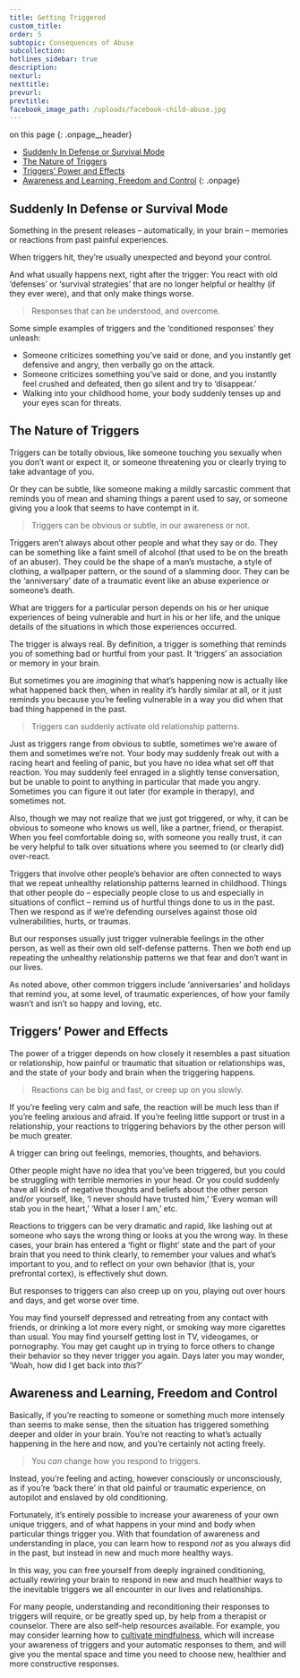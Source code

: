 ```yaml
---
title: Getting Triggered
custom_title:
order: 5
subtopic: Consequences of Abuse
subcollection:
hotlines_sidebar: true
description:
nexturl:
nexttitle:
prevurl:
prevtitle:
facebook_image_path: /uploads/facebook-child-abuse.jpg
---
```



on this page
{: .onpage__header}

* [Suddenly In Defense or Survival Mode](#suddenly-in-defense-or-survival-mode)
* [The Nature of Triggers](#the-nature-of-triggers)
* [Triggers’ Power and Effects](#triggers-power-and-effects)
* [Awareness and Learning, Freedom and Control](#awareness-and-learning-freedom-and-control)
{: .onpage}

## Suddenly In Defense or Survival Mode

Something in the present releases – automatically, in your brain – memories or reactions from past painful experiences.

When triggers hit, they’re usually unexpected and beyond your control.

And what usually happens next, right after the trigger: You react with old ‘defenses’ or ‘survival strategies’ that are no longer helpful or healthy (if they ever were), and that only make things worse.

> Responses that can be understood, and overcome.

Some simple examples of triggers and the ‘conditioned responses’ they unleash:

* Someone criticizes something you’ve said or done, and you instantly get defensive and angry, then verbally go on the attack.
* Someone criticizes something you’ve said or done, and you instantly feel crushed and defeated, then go silent and try to ‘disappear.’
* Walking into your childhood home, your body suddenly tenses up and your eyes scan for threats.


## The Nature of Triggers

Triggers can be totally obvious, like someone touching you sexually when you don’t want or expect it, or someone threatening you or clearly trying to take advantage of you.

Or they can be subtle, like someone making a mildly sarcastic comment that reminds you of mean and shaming things a parent used to say, or someone giving you a look that seems to have contempt in it.

> Triggers can be obvious or subtle, in our awareness or not.

Triggers aren’t always about other people and what they say or do. They can be something like a faint smell of alcohol (that used to be on the breath of an abuser). They could be the shape of a man’s mustache, a style of clothing, a wallpaper pattern, or the sound of a slamming door. They can be the ‘anniversary’ date of a traumatic event like an abuse experience or someone’s death.

What are triggers for a particular person depends on his or her unique experiences of being vulnerable and hurt in his or her life, and the unique details of the situations in which those experiences occurred.

The trigger is always real. By definition, a trigger is something that reminds you of something bad or hurtful from your past. It ‘triggers’ an association or memory in your brain.

But sometimes you are *imagining* that what’s happening now is actually like what happened back then, when in reality it’s hardly similar at all, or it just reminds you because you’re feeling vulnerable in a way you did when that bad thing happened in the past.

> Triggers can suddenly activate old relationship patterns.

Just as triggers range from obvious to subtle, sometimes we’re aware of them and sometimes we’re not. Your body may suddenly freak out with a racing heart and feeling of panic, but you have no idea what set off that reaction. You may suddenly feel enraged in a slightly tense conversation, but be unable to point to anything in particular that made you angry. Sometimes you can figure it out later (for example in therapy), and sometimes not.

Also, though we may not realize that we just got triggered, or why, it can be obvious to someone who knows us well, like a partner, friend, or therapist. When you feel comfortable doing so, with someone you really trust, it can be very helpful to talk over situations where you seemed to (or clearly did) over-react.

Triggers that involve other people’s behavior are often connected to ways that we repeat unhealthy relationship patterns learned in childhood. Things that other people do – especially people close to us and especially in situations of conflict – remind us of hurtful things done to us in the past. Then we respond as if we’re defending ourselves against those old vulnerabilities, hurts, or traumas.

But our responses usually just trigger vulnerable feelings in the other person, as well as their own old self-defense patterns. Then we *both* end up repeating the unhealthy relationship patterns we that fear and don’t want in our lives.

As noted above, other common triggers include ‘anniversaries’ and holidays that remind you, at some level, of traumatic experiences, of how your family wasn’t and isn’t so happy and loving, etc.

## Triggers’ Power and Effects

The power of a trigger depends on how closely it resembles a past situation or relationship, how painful or traumatic that situation or relationships was, and the state of your body and brain when the triggering happens.

> Reactions can be big and fast, or creep up on you slowly.

If you’re feeling very calm and safe, the reaction will be much less than if you’re feeling anxious and afraid. If you’re feeling little support or trust in a relationship, your reactions to triggering behaviors by the other person will be much greater.

A trigger can bring out feelings, memories, thoughts, and behaviors.

Other people might have no idea that you’ve been triggered, but you could be struggling with terrible memories in your head. Or you could suddenly have all kinds of negative thoughts and beliefs about the other person and/or yourself, like, ‘I never should have trusted him,’ ‘Every woman will stab you in the heart,’ ‘What a loser I am,’ etc.

Reactions to triggers can be very dramatic and rapid, like lashing out at someone who says the wrong thing or looks at you the wrong way. In these cases, your brain has entered a ‘fight or flight’ state and the part of your brain that you need to think clearly, to remember your values and what’s important to you, and to reflect on your own behavior (that is, your prefrontal cortex), is effectively shut down.

But responses to triggers can also creep up on you, playing out over hours and days, and get worse over time.

You may find yourself depressed and retreating from any contact with friends, or drinking a lot more every night, or smoking way more cigarettes than usual. You may find yourself getting lost in TV, videogames, or pornography. You may get caught up in trying to force others to change their behavior so they never trigger you again. Days later you may wonder, ‘Woah, how did I get back into *this*?’

## Awareness and Learning, Freedom and Control

Basically, if you’re reacting to someone or something much more intensely than seems to make sense, then the situation has triggered something deeper and older in your brain. You’re not reacting to what’s actually happening in the here and now, and you’re certainly not acting freely.

> You *can* change how you respond to triggers.

Instead, you’re feeling and acting, however consciously or unconsciously, as if you’re ‘back there’ in that old painful or traumatic experience, on autopilot and enslaved by old conditioning.

Fortunately, it’s entirely possible to increase your awareness of your own unique triggers, and of what happens in your mind and body when particular things trigger you. With that foundation of awareness and understanding in place, you can learn how to respond *not* as you always did in the past, but instead in new and much more healthy ways.

In this way, you can free yourself from deeply ingrained conditioning, actually rewiring your brain to respond in new and much healthier ways to the inevitable triggers we all encounter in our lives and relationships.

For many people, understanding and reconditioning their responses to triggers will require, or be greatly sped up, by help from a therapist or counselor. There are also self-help resources available. For example, you may consider learning how to [cultivate mindfulness](/mindfulness-and-meditation/cultivating-mindfulness/), which will increase your awareness of triggers and your automatic responses to them, and will give you the mental space and time you need to choose new, healthier and more constructive responses.